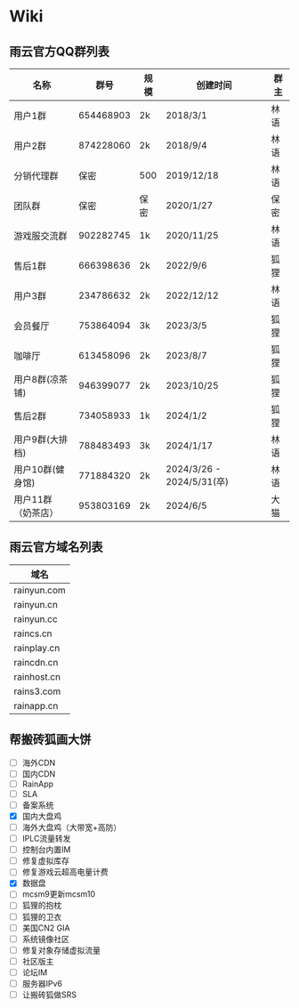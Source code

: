 # Wiki  
## **雨云官方QQ群列表**

| 名称               | 群号      | 规模 | 创建时间                  | 群主 |
| ------------------ | --------- | ---- | ------------------------- | ---- |
| 用户1群            | 654468903 | 2k   | 2018/3/1                  | 林语 |
| 用户2群            | 874228060 | 2k   | 2018/9/4                  | 林语 |
| 分销代理群         | 保密      | 500  | 2019/12/18                | 林语 |
| 团队群             | 保密      | 保密 | 2020/1/27                 | 保密 |
| 游戏服交流群       | 902282745 | 1k   | 2020/11/25                | 林语 |
| 售后1群            | 666398636 | 2k   | 2022/9/6                  | 狐狸 |
| 用户3群            | 234786632 | 2k   | 2022/12/12                | 林语 |
| 会员餐厅           | 753864094 | 3k   | 2023/3/5                  | 狐狸 |
| 咖啡厅             | 613458096 | 2k   | 2023/8/7                  | 狐狸 |
| 用户8群(凉茶铺)    | 946399077 | 2k   | 2023/10/25                | 狐狸 |
| 售后2群            | 734058933 | 1k   | 2024/1/2                  | 狐狸 |
| 用户9群(大排档)    | 788483493 | 3k   | 2024/1/17                 | 林语 |
| 用户10群(健身馆)   | 771884320 | 2k   | 2024/3/26 - 2024/5/31(卒) | 林语 |
| 用户11群（奶茶店） | 953803169 | 2k   | 2024/6/5                  | 大猫 |



## **雨云官方域名列表**

| 域名        |
| ----------- |
| rainyun.com |
| rainyun.cn  |
| rainyun.cc  |
| raincs.cn   |
| rainplay.cn |
| raincdn.cn  |
| rainhost.cn |
| rains3.com  |
| rainapp.cn  |



## 帮搬砖狐画大饼

- [ ] 海外CDN
- [ ] 国内CDN
- [ ] RainApp
- [ ] SLA
- [ ] 备案系统
- [x] 国内大盘鸡
- [ ] 海外大盘鸡（大带宽+高防）
- [ ] IPLC流量转发
- [ ] 控制台内置IM
- [ ] 修复虚拟库存
- [ ] 修复游戏云超高电量计费
- [x] 数据盘
- [ ] mcsm9更新mcsm10
- [ ] 狐狸的抱枕
- [ ] 狐狸的卫衣
- [ ] 美国CN2 GIA
- [ ] 系统镜像社区
- [ ] 修复对象存储虚拟流量
- [ ] 社区版主
- [ ] 论坛IM
- [ ] 服务器IPv6
- [ ] 让搬砖狐做SRS